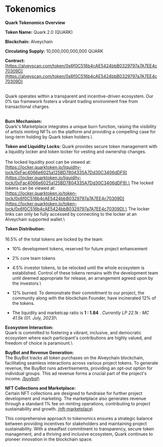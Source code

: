 # Tokenomics

**Quark Tokenomics Overview**

**Token Name:** Quark 2.0 (QUARK)

**Blockchain:** Alveychain

**Circulating Supply:** 10,000,000,000,000 QUARK

**Contract:** [https://alveyscan.com/token/0x6f0C516b4cAE5424bbB0329797a7A7EE4c70309D](https://alveyscan.com/token/0x6f0C516b4cAE5424bbB0329797a7A7EE4c70309D)

\
Quark operates within a transparent and incentive-driven ecosystem. Our 0% tax framework fosters a vibrant trading environment free from transactional charges.&#x20;

\
**Burn Mechanism:** \
Quark's Marketplace integrates a unique burn function, raising the visibility of artists minting NFTs on the platform and providing a compelling case for long-term holding by Quark token holders.\


**Token and Liquidity Locks:** Quark provides secure token management with a liquidity locker and token locker for vesting and ownership changes. \
\
The locked liquidity pool can be viewed at: \
[https://locker.quarktoken.io/liquidity-lock/0xFac4066e6025a125BD7804335A7Dd30C3406dDF9](https://locker.quarktoken.io/liquidity-lock/0xFac4066e6025a125BD7804335A7Dd30C3406dDF9).\
The locked tokens can be viewed at: \
[https://locker.quarktoken.io/token-lock/0x6f0C516b4cAE5424bbB0329797a7A7EE4c70309D](https://locker.quarktoken.io/token-lock/0x6f0C516b4cAE5424bbB0329797a7A7EE4c70309D).\
The locker links can only be fully accessed by connecting to the locker at an Alveychain supported wallet.\


**Token Distribution:** \
\
16.5% of the total tokens are locked by the team:

* 10% development tokens, reserved for future project enhancement
* 2% core team tokens
* 4.5% investor tokens, to be relocked until the whole ecosystem is established. Control of these tokens remains with the development team until deemed appropriate for release, an arrangement agreed upon by the investors.\

* 12% burned. To demonstrate their commitment to our project, the community along with the blockchain Founder, have incinerated 12% of the tokens.
* The liquidity and marketcap ratio is **1 : 1.84** . _Currently LP 22.1k : MC 41.5k (01. July, 2023)_\


**Ecosystem Interaction:** \
Quark is committed to fostering a vibrant, inclusive, and democratic ecosystem where each participant's contributions are highly valued, and freedom of choice is paramount.\


**BuyBot and Revenue Generation:** \
The BuyBot tracks all token purchases on the Alveychain blockchain, facilitating seamless interactions across various project tokens. To generate revenue, the BuyBot runs advertisements, providing an opt-out option for individual groups. This ad revenue forms a crucial part of the project's income. [/buybot](../quark-ecosystem/buybot.md)\


**NFT Collections and Marketplace:** \
Certain NFT collections are designed to fundraise for further project development and marketing. The marketplace also generates revenue through a standard 1% fee on minting operations, contributing to project sustainability and growth. [/nft-marketplace](../quark-ecosystem/nft-marketplace.md)\


This comprehensive approach to tokenomics ensures a strategic balance between providing incentives for stakeholders and maintaining project sustainability. With a steadfast commitment to transparency, secure token management, and a thriving and inclusive ecosystem, Quark continues to pioneer innovation in the blockchain space.
